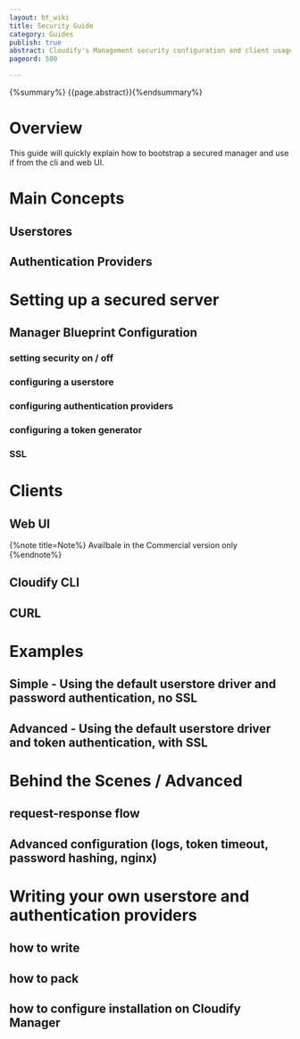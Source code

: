 ```yaml
---
layout: bt_wiki
title: Security Guide
category: Guides
publish: true
abstract: Cloudify's Management security configuration and client usage
pageord: 500

---
```

{%summary%} {{page.abstract}}{%endsummary%}

# Overview

This guide will quickly explain how to bootstrap a secured manager and use if from the cli and web UI.

# Main Concepts
## Userstores
## Authentication Providers

# Setting up a secured server
## Manager Blueprint Configuration
### setting security on / off
### configuring a userstore
### configuring authentication providers
### configuring a token generator
### SSL

# Clients
## Web UI
{%note title=Note%}
Availbale in the Commercial version only
{%endnote%}
## Cloudify CLI
## CURL

# Examples
## Simple - Using the default userstore driver and password authentication, no SSL
## Advanced - Using the default userstore driver and token authentication, with SSL


# Behind the Scenes / Advanced
## request-response flow
## Advanced configuration (logs, token timeout, password hashing, nginx)

# Writing your own userstore and authentication providers
## how to write
## how to pack
## how to configure installation on Cloudify Manager
